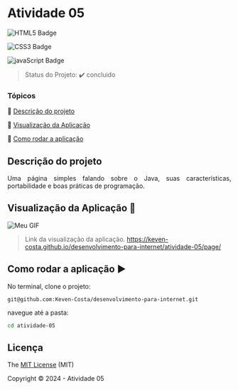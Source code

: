 # Atividade 05

![HTML5 Badge](https://img.shields.io/badge/HTML5-E34F26?style=for-the-badge&logo=html5&logoColor=white) 

![CSS3 Badge](https://img.shields.io/badge/CSS3-1572B6?style=for-the-badge&logo=css3&logoColor=white)

![javaScript Badge](https://img.shields.io/badge/JavaScript-F7DF1E?style=for-the-badge&logo=javascript&logoColor=black)

> Status do Projeto: :heavy_check_mark: concluido

### Tópicos 

:small_blue_diamond: [Descrição do projeto](#descrição-do-projeto)



:small_blue_diamond: [Visualização da Aplicação](#visualização-da-aplicação-dash)

:small_blue_diamond: [Como rodar a aplicação](#como-rodar-a-aplicação-arrow_forward)


## Descrição do projeto 
<p align="justify">
Uma página simples falando sobre o Java, suas características, portabilidade e boas práticas de programação.
</p>


 

## Visualização da Aplicação :dash:
![Meu GIF](./atividade-05.gif)

> Link da visualização da aplicação. https://keven-costa.github.io/desenvolvimento-para-internet/atividade-05/page/





## Como rodar a aplicação :arrow_forward:

No terminal, clone o projeto: 

```
git@github.com:Keven-Costa/desenvolvimento-para-internet.git
```
navegue até a pasta:
```bash
cd atividade-05
```

## Licença 

The [MIT License]() (MIT)

Copyright :copyright: 2024 - Atividade 05
